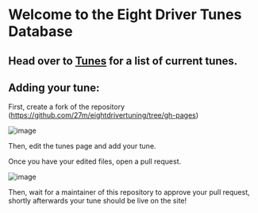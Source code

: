 # Welcome to the Eight Driver Tunes Database

## Head over to [Tunes](tunes.md) for a list of current tunes.

## Adding your tune:

First, create a fork of the repository (https://github.com/27m/eightdrivertuning/tree/gh-pages)

![image](https://user-images.githubusercontent.com/70358442/158906222-430cce2c-fbdf-4c49-a070-8501498c9198.png)

Then, edit the tunes page and add your tune. 

Once you have your edited files, open a pull request. 

![image](https://user-images.githubusercontent.com/70358442/158906334-8a0efe4b-d38e-40e9-9bfb-a0d8e759e97e.png)

Then, wait for a maintainer of this repository to approve your pull request, shortly afterwards your tune should be live on the site!


